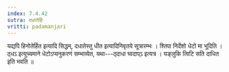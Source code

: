 ```yaml
---
index: 7.4.42
sutra: दधातेर्हिः
vritti: padamanjari
---
```


 यद्यपि हिनोतेर्हित इत्यादि सिद्धम्, दधातेस्तु धीत इत्यादिनिवृतये सूत्रारम्भः । श्तिपा निर्देशो धेटो मा भूदिति । ठ्धऽ इत्युच्यमाने धेटोऽप्यनुकरणं सम्भाव्येत, यथा---ठ्दाधा घ्वदाप्ऽ इत्यत्र । यङ्लुकि त्विटि सति दाधित इति भवति ॥